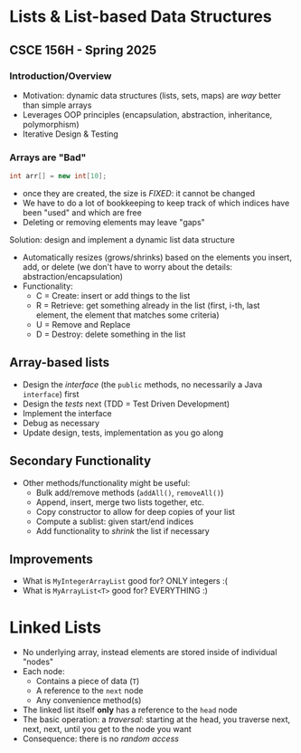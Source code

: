 # Lists & List-based Data Structures
## CSCE 156H - Spring 2025

### Introduction/Overview

* Motivation: dynamic data structures (lists, sets, maps) are *way* better than simple arrays
* Leverages OOP principles (encapsulation, abstraction, inheritance, polymorphism)
* Iterative Design & Testing

### Arrays are "Bad"

```java
int arr[] = new int[10];
```

* once they are created, the size is *FIXED*: it cannot be changed
* We have to do a lot of bookkeeping to keep track of which indices have been "used" and which are free
* Deleting or removing elements may leave "gaps"

Solution: design and implement a dynamic list data structure

* Automatically resizes (grows/shrinks) based on the elements you insert, add, or delete (we don't have to worry about the details: abstraction/encapsulation)
* Functionality:
  * C = Create: insert or add things to the list
  * R = Retrieve: get something already in the list (first, i-th, last element, the element that matches some criteria)
  * U = Remove and Replace
  * D = Destroy: delete something in the list

## Array-based lists

* Design the *interface* (the `public` methods, no necessarily a Java `interface`) first
* Design the *tests* next (TDD = Test Driven Development)
* Implement the interface
* Debug as necessary
* Update design, tests, implementation as you go along

## Secondary Functionality

* Other methods/functionality might be useful:
  * Bulk add/remove methods (`addAll()`, `removeAll()`)
  * Append, insert, merge two lists together, etc.
  * Copy constructor to allow for deep copies of your list
  * Compute a sublist: given start/end indices
  * Add functionality to *shrink* the list if necessary

## Improvements

* What is `MyIntegerArrayList` good for? ONLY integers :(
* What is `MyArrayList<T>` good for? EVERYTHING :)

# Linked Lists

* No underlying array, instead elements are stored inside of individual "nodes"
* Each node:
  * Contains a piece of data (`T`)
  * A reference to the `next` node
  * Any convenience method(s)
* The linked list itself **only** has a reference to the `head` node
* The basic operation: a *traversal*: starting at the head, you traverse next, next, next, until you get to the node you want
* Consequence: there is no *random access*

```text












```

